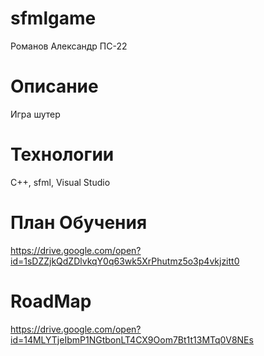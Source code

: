 # sfmlgame
Романов Александр ПС-22
# Описание
Игра шутер
# Технологии
C++, sfml, Visual Studio
# План Обучения
https://drive.google.com/open?id=1sDZZjkQdZDlvkqY0q63wk5XrPhutmz5o3p4vkjzitt0
# RoadMap
https://drive.google.com/open?id=14MLYTjeIbmP1NGtbonLT4CX9Oom7Bt1t13MTq0V8NEs
